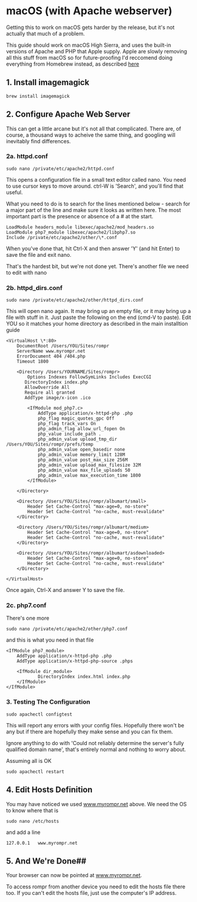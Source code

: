 # macOS (with Apache webserver)

Getting this to work on macOS gets harder by the release, but it's not actually that much of a problem.

This guide should work on macOS High Sierra, and uses the built-in versions of Apache and PHP that Apple supply.
Apple are slowly removing all this stuff from macOS so for future-proofing I'd reccomend doing everything from Homebrew instead, as described [here](/RompR/macOS-With-Nginx)


## 1. Install imagemagick

    brew install imagemagick

## 2. Configure Apache Web Server

This can get a little arcane but it's not all that complicated. There are, of course, a thousand ways to acheive the same thing, and googling will inevitably find differences.

### 2a. httpd.conf

    sudo nano /private/etc/apache2/httpd.conf

This opens a configuration file in a small text editor called nano. You need to use cursor keys to move around. ctrl-W is 'Search', and you'll find that useful.

What you need to do is to search for the lines mentioned below - search for a major part of the line and make sure it looks as written here. The most important part is the presence or absence of a # at the start.

    LoadModule headers_module libexec/apache2/mod_headers.so
    LoadModule php7_module libexec/apache2/libphp7.so
    Include /private/etc/apache2/other/\*.conf

When you've done that, hit Ctrl-X and then answer 'Y' (and hit Enter) to save the file and exit nano.

That's the hardest bit, but we're not done yet.
There's another file we need to edit with nano

### 2b. httpd_dirs.conf

    sudo nano /private/etc/apache2/other/httpd_dirs.conf

This will open nano again. It may bring up an empty file, or it may bring up a file with stuff in it. Just paste the following on the end (cmd-V to paste). Edit YOU so it matches your home directory as described in the main installtion guide

    <VirtualHost \*:80>
	    DocumentRoot /Users/YOU/Sites/rompr
	    ServerName www.myrompr.net
        ErrorDocument 404 /404.php
        Timeout 1800

	    <Directory /Users/YOURNAME/Sites/rompr>
            Options Indexes FollowSymLinks Includes ExecCGI
           DirectoryIndex index.php
           AllowOverride All
           Require all granted
           AddType image/x-icon .ico

		    <IfModule mod_php7.c>
			    AddType application/x-httpd-php .php
			    php_flag magic_quotes_gpc Off
			    php_flag track_vars On
			    php_admin_flag allow_url_fopen On
			    php_value include_path .
			    php_admin_value upload_tmp_dir /Users/YOU/Sites/rompr/prefs/temp
			    php_admin_value open_basedir none
    		    php_admin_value memory_limit 128M
                php_admin_value post_max_size 256M
                php_admin_value upload_max_filesize 32M
                php_admin_value max_file_uploads 50
                php_admin_value max_execution_time 1800
		    </IfModule>

	    </Directory>

	    <Directory /Users/YOU/Sites/rompr/albumart/small>
	        Header Set Cache-Control "max-age=0, no-store"
	        Header Set Cache-Control "no-cache, must-revalidate"
	    </Directory>

        <Directory /Users/YOU/Sites/rompr/albumart/medium>
	        Header Set Cache-Control "max-age=0, no-store"
	        Header Set Cache-Control "no-cache, must-revalidate"
	    </Directory>

	    <Directory /Users/YOU/Sites/rompr/albumart/asdownloaded>
	        Header Set Cache-Control "max-age=0, no-store"
	        Header Set Cache-Control "no-cache, must-revalidate"
	    </Directory>

    </VirtualHost>

Once again, Ctrl-X and answer Y to save the file.

### 2c. php7.conf

There's one more

    sudo nano /private/etc/apache2/other/php7.conf

and this is what you need in that file

    <IfModule php7_module>
        AddType application/x-httpd-php .php
        AddType application/x-httpd-php-source .phps

        <IfModule dir_module>
                DirectoryIndex index.html index.php
        </IfModule>
    </IfModule>

### 3. Testing The Configuration

    sudo apachectl configtest

This will report any errors with your config files. Hopefully there won't be any but if there are hopefully they make sense and you can fix them.

Ignore anything to do with 'Could not reliably determine the server's fully qualified domain name', that's entirely normal and nothing to worry about.

Assuming all is OK

    sudo apachectl restart

## 4. Edit Hosts Definition

You may have noticed we used www.myrompr.net above. We need the OS to know where that is

    sudo nano /etc/hosts

and add a line

    127.0.0.1	www.myrompr.net

## 5. And We're Done##

Your browser can now be pointed at www.myrompr.net.

To access rompr from another device you need to edit the hosts file there too. If you can't edit the hosts file, just use the computer's IP address.
